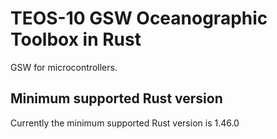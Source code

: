 # TEOS-10 GSW Oceanographic Toolbox in Rust

GSW for microcontrollers.

## Minimum supported Rust version

Currently the minimum supported Rust version is 1.46.0
